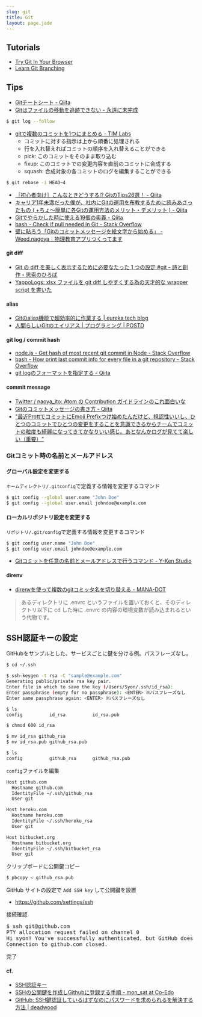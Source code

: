 ```yaml
---
slug: git
title: Git
layout: page.jade
---
```


## Tutorials

- [Try Git In Your Browser](https://github.com/blog/1183-try-git-in-your-browser)
- [Learn Git Branching](http://k.swd.cc/learnGitBranching-ja/)

## Tips

- [Gitチートシート - Qiita](http://qiita.com/ktaro/items/1d8c8ae698a88b1d6f0f)
- [Gitはファイルの移動を追跡できない - 永遠に未完成](http://d.hatena.ne.jp/thinca/20090217/1234799036)
```bash
$ git log --follow
```
- [gitで複数のコミットを1つにまとめる - TIM Labs](http://labs.timedia.co.jp/2010/11/git-squash-commits.html)
    - コミットに対する指示は上から順番に処理される
    - 行を入れ替えればコミットの順序を入れ替えることができる
    - pick: このコミットをそのまま取り込む
    - fixup: このコミットでの変更内容を直前のコミットに合成する
    - squash: 合成対象の各コミットのログを編集することができる
```bash
$ git rebase -i HEAD~4
```
- [［初心者向け］こんなときどうする⁉︎ GitのTips26選！ - Qiita](http://qiita.com/Keisuke69/items/35d60e4e375fc525ccbd)
- [キャリア1年未満だった僕が、社内にGitの運用を布教するために読みあさったもの ( +ちょ〜簡単に各Gitの運用方法のメリット・デメリット ) - Qiita](http://qiita.com/h0ng0yut0/items/d0ef7224abc5e07525d4)
- [Gitでやらかした時に使える19個の奥義 - Qiita](http://qiita.com/muran001/items/dea2bbbaea1260098051)
- [bash - Check if pull needed in Git - Stack Overflow](http://stackoverflow.com/questions/3258243/check-if-pull-needed-in-git)
- [壁に貼ろう「Gitのコミットメッセージを絵文字から始める」 - Weed.nagoya｜物理教育アプリつくってます](http://www.weed.nagoya/entry/2016/05/17/161141)

#### git diff
- [Git の diff を美しく表示するために必要なたった 1 つの設定 #git - 詩と創作・思索のひろば](http://motemen.hatenablog.com/entry/2013/11/26/Git_%E3%81%AE_diff_%E3%82%92%E7%BE%8E%E3%81%97%E3%81%8F%E8%A1%A8%E7%A4%BA%E3%81%99%E3%82%8B%E3%81%9F%E3%82%81%E3%81%AB%E5%BF%85%E8%A6%81%E3%81%AA%E3%81%9F%E3%81%A3%E3%81%9F_1_%E3%81%A4%E3%81%AE%E8%A8%AD)
- [YappoLogs: xlsx ファイルを git diff しやすくする為の天才的な wrapper script を書いた](http://blog.yappo.jp/yappo/archives/000841.html)

#### alias
- [Gitのalias機能で超効率的に作業する | eureka tech blog](https://developers.eure.jp/tech/git-alias/)
- [人間らしいGitのエイリアス | プログラミング | POSTD](http://postd.cc/human-git-aliases/)

#### git log / commit hash
- [node.js - Get hash of most recent git commit in Node - Stack Overflow](http://stackoverflow.com/questions/34518389/get-hash-of-most-recent-git-commit-in-node)
- [bash - How print last commit info for every file in a git repository - Stack Overflow](http://stackoverflow.com/questions/5183199/how-print-last-commit-info-for-every-file-in-a-git-repository)
- [git logのフォーマットを指定する - Qiita](http://qiita.com/harukasan/items/9149542584385e8dea75)

#### commit message
- [Twitter / naoya_ito: Atom の Contribution ガイドラインのこれ面白いな](https://twitter.com/naoya_ito/status/474357838710448128)
- [Gitのコミットメッセージの書き方 - Qiita](http://qiita.com/itosho/items/9565c6ad2ffc24c09364)
- ["最近ProttでコミットにEmoji Prefixつけ始めたんだけど、視認性いいし、ひとつのコミットでひとつの変更をすることを意識できるからチームでコミットの粒度も綺麗になってきてかなりいい感じ。あとなんかログが見てて楽しい（重要）"](https://twitter.com/yoshiko_pg/status/738143938071035905)

### Gitコミット時の名前とメールアドレス
#### グローバル設定を変更する
`ホームディレクトリ/.gitconfig`で定義する情報を変更するコマンド
```bash
$ git config --global user.name "John Doe"
$ git config --global user.email johndoe@example.com
```
#### ローカルリポジトリ設定を変更する
`リポジトリ/.git/config`で定義する情報を変更するコマンド
```bash
$ git config user.name "John Doe"
$ git config user.email johndoe@example.com
```
- [Gitコミットを任意の名前とメールアドレスで行うコマンド - Y-Ken Studio](http://y-ken.hatenablog.com/entry/git-commit-as-different-user)

#### direnv

- [direnvを使って複数のgitコミッタ名を切り替える - MANA-DOT](http://blog.manaten.net/entry/direnv_git_account)

> あるディレクトリに .envrc というファイルを置いておくと、そのディレクトリ以下に cd した時に .envrc の内容の環境変数が読み込まれるという代物です。


## SSH認証キーの設定

GitHubをサンプルとした、サービスごとに鍵を分ける例。パスフレーズなし。

```bash
$ cd ~/.ssh
```
```bash
$ ssh-keygen -t rsa -C "sample@example.com"
Generating public/private rsa key pair.
Enter file in which to save the key (/Users/Syon/.ssh/id_rsa):
Enter passphrase (empty for no passphrase): <ENTER> ※パスフレーズなし
Enter same passphrase again: <ENTER> ※パスフレーズなし
```
```bash
$ ls
config          id_rsa          id_rsa.pub
```
```bash
$ chmod 600 id_rsa
```
```bash
$ mv id_rsa github_rsa
$ mv id_rsa.pub github_rsa.pub
```
```bash
$ ls
config          github_rsa      github_rsa.pub
```
`config`ファイルを編集
```bash
Host github.com
  Hostname github.com
  IdentityFile ~/.ssh/github_rsa
  User git

Host heroku.com
  Hostname heroku.com
  IdentityFile ~/.ssh/heroku_rsa
  User git

Host bitbucket.org
  Hostname bitbucket.org
  IdentityFile ~/.ssh/bitbucket_rsa
  User git
```
クリップボードに公開鍵コピー
```bash
$ pbcopy < github_rsa.pub
```

GitHub サイトの設定で `Add SSH key` して公開鍵を設置
- https://github.com/settings/ssh

接続確認
<pre>
$ ssh git@github.com
PTY allocation request failed on channel 0
Hi syon! You've successfully authenticated, but GitHub does not provide shell access.
Connection to github.com closed.
</pre>
完了

#### cf.
- [SSH認証キー](http://morizyun.github.io/blog/ssh-key-bitbucket-github/)
- [SSHの公開鍵を作成しGithubに登録する手順 - mon_sat at Co-Edo](http://monsat.hatenablog.com/entry/generating-ssh-keys-for-github)
- [GitHub: SSH鍵認証しているはずなのにパスワードを求められるを解決する方法 | deadwood](http://www.d-wood.com/blog/2013/08/29_4522.html)
